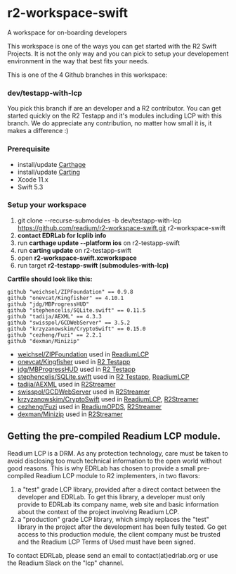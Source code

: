 # r2-workspace-swift
A workspace for on-boarding developers

This workspace is one of the ways you can get started with the R2 Swift Projects. It is not the only way and you can pick to setup your developement environment in the way that best fits your needs.

This is one of the 4 Github branches in this workspace:

### dev/testapp-with-lcp
You pick this branch if are an developer and a R2 contributor. You can get started quickly on the R2 Testapp and it's modules including LCP with this branch. We do appreciate any contribution, no matter how small it is, it makes a difference :) 

### Prerequisite
- install/update [Carthage](https://github.com/Carthage/Carthage)
- install/update [Carting](https://github.com/artemnovichkov/Carting) 
- Xcode 11.x
- Swift 5.3

### Setup your workspace

1. git clone --recurse-submodules -b dev/testapp-with-lcp https://github.com/readium/r2-workspace-swift.git r2-workspace-swift
2. **contact EDRLab for lcplib info**
3. run **carthage update --platform ios** on r2-testapp-swift
4. run **carting update** on r2-testapp-swift
5. open **r2-workspace-swift.xcworkspace**
6. run target **r2-testapp-swift (submodules-with-lcp)**

**Cartfile should look like this:**

```
github "weichsel/ZIPFoundation" == 0.9.8
github "onevcat/Kingfisher" == 4.10.1
github "jdg/MBProgressHUD"
github "stephencelis/SQLite.swift" == 0.11.5
github "tadija/AEXML" == 4.3.3
github "swisspol/GCDWebServer" == 3.5.2
github "krzyzanowskim/CryptoSwift" == 0.15.0
github "cezheng/Fuzi" == 2.2.1
github "dexman/Minizip"

```
- [weichsel/ZIPFoundation](https://github.com/weichsel/ZIPFoundation) used in [ReadiumLCP](https://github.com/readium/r2-lcp-swift)
- [onevcat/Kingfisher](https://github.com/onevcat/Kingfisher) used in [R2 Testapp](https://github.com/readium/r2-testapp-swift)
- [jdg/MBProgressHUD](https://github.com/jdg/MBProgressHUD) used in [R2 Testapp](https://github.com/readium/r2-testapp-swift)
- [stephencelis/SQLite.swift](https://github.com/stephencelis/SQLite.swift) used in [R2 Testapp](https://github.com/readium/r2-testapp-swift), [ReadiumLCP](https://github.com/readium/r2-lcp-swift)
- [tadija/AEXML](https://github.com/tadija/AEXML) used in [R2Streamer](https://github.com/readium/r2-streamer-swift)
- [swisspol/GCDWebServer](https://github.com/swisspol/GCDWebServer) used in [R2Streamer](https://github.com/readium/r2-streamer-swift)
- [krzyzanowskim/CryptoSwift](https://github.com/krzyzanowskim/CryptoSwift) used in [ReadiumLCP](https://github.com/readium/r2-lcp-swift), [R2Streamer](/readium/r2-streamer-swift)
- [cezheng/Fuzi](https://github.com/cezheng/Fuzi) used in [ReadiumOPDS](https://github.com/readium/r2-opds-swift), [R2Streamer](https://github.com/readium/r2-streamer-swift)
- [dexman/Minizip](https://github.com/dexman/Minizip) used in [R2Streamer](https://github.com/readium/r2-streamer-swift)



## Getting the pre-compiled Readium LCP module.

Readium LCP is a DRM. As any protection technology, care must be taken to avoid disclosing too much technical information to the open world without good reasons. This is why EDRLab has chosen to provide a small pre-compiled Readium LCP module to R2 implementers, in two flavors:

1. a "test" grade LCP library, provided after a direct contact between the developer and EDRLab. To get this library, a developer must only provide to EDRLab its company name, web site and basic information about the context of the project involving Readium LCP.
2.  a "production" grade LCP library, which simply replaces the "test" library in the project after the development has been fully tested. Go get access to this production module, the client company must be trusted and the Readium LCP Terms of Used must have been signed.

To contact EDRLab, please send an email to contact(at)edrlab.org or use the Readium Slack on the "lcp" channel.

